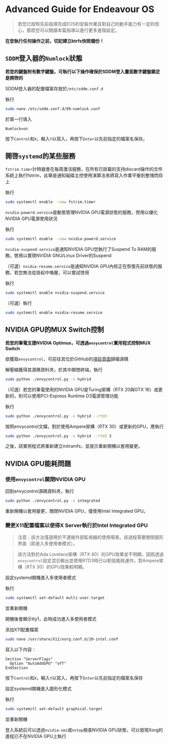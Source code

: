 # Advanced Guide for Endeavour OS
>若您已按照先前指導完成EOS的安裝作業且對自己的動手能力有一定的信心，那麽您可以閲讀本篇指導以進行更多進階設定。

**在您執行任何操作之前，切記建立btrfs快照備份！**

## `SDDM`登入器的`Numlock`狀態
**若您的鍵盤附有數字鍵盤，可執行以下操作確保於SDDM登入畫面數字鍵盤鎖定是開啓的**

SDDM登入器的配置檔案存放於`/etc/sddm.conf.d`

執行
```sh
sudo nano /etc/sddm.conf.d/99-numlock.conf
```

於第一行填入
```
Numlock=on
```

按下`Control`和`X`，輸入`Y`以寫入，再按下`Enter`以先前指定的檔案名保存。

## 開啓`systemd`的某些服務

`fstrim.timer`計時器會在每周激活服務，在所有已掛載的支持discard操作的文件系統上執行fstrim，此舉是通知磁碟主控使用演算法來將寫入作業平衡到整塊閃存上

執行
```sh
sudo systemctl enable --now fstrim.timer
```

`nvidia-powerd.service`是動態管理NVIDIA GPU電源狀態的服務，啓用以優化NVIDIA GPU電源使用狀況

執行
```sh
sudo systemctl enable --now nvidia-powerd.service
```

`nvidia-suspend.service`是通知NVIDIA GPU您執行了Suspend To RAM的服務，啓用以實現NVIDIA GNU/Linux Driver的Suspend

（可選）`nvidia-resume.service`是通知NVIDIA GPU內核正在恢復先前狀態的服務，若您無法從掛起中喚醒，可以嘗試啓用

執行
```sh
sudo systemctl enable nvidia-suspend.service
```

（可選）執行
```sh
sudo systemctl enable nvidia-resume.service
```

## NVIDIA GPU的MUX Switch控制
**若您的筆電支援NVIDIA Optimus，可透過`envycontrol`實用程式控制MUX Switch**

欲獲取`envycontrol`，可前往其位於*GitHub*的[項目頁面](https://github.com/bayasdev/envycontrol)歸檔源碼

解壓縮獲得其源碼資料夾，於其中開啓終端，執行
```sh
sudo python ./envycontrol.py -s hybrid
```
（可選）若您的筆電使用的NVIDIA GPU是Turing架構（RTX 20與GTX 16）或更新的，則可以使用PCI-Express Runtime D3電源管理功能

執行
```sh
sudo python ./envycontrol.py -s hybrid --rtd3
```
按照envycontrol文檔，對於使用Ampere架構（RTX 30）或更新的GPU，應執行
```sh
sudo python ./envycontrol.py -s hybrid --rtd3 3
```

之後，該實用程式將重新建立initramfs，並提示重新開機以套用變更。

## NVIDIA GPU能耗問題

### 使用`envycontrol`關閉NVIDIA GPU
回到envycontrol源碼資料夾，執行
```sh
sudo python ./envycontrol.py -s integrated
```
重新開機以套用變更，關閉NVIDIA GPU，僅使用Intel Integrated GPU。

### 變更X11配置檔案以使得X Server執行於Intel Integrated GPU
>注意：該方法僅適用於不連接外部監視器的使用場景。該過程需要關閉圖形界面（即進入多使用者模式）。

>該方法對於Ada Lovelace架構（RTX 40）的GPU效果並不明顯，因爲透過`envycontrol`設定混合輸出並使用RTD3時已以較低能耗運作。對Ampere架構（RTX 30）的GPU效果較明顯。

設定systemd開機進入多使用者模式

執行
```sh
sudo systemctl set-default multi-user.target
```
並重新開機

開機後會顯示tty1，此時成功進入多使用者模式

添加X11配置檔案
```sh
sudo nano /usr/share/X11/xorg.conf.d/20-intel.conf
```

寫入以下内容：
```
Section "ServerFlags"
  Option "AutoAddGPU" "off"
EndSection
```
按下`Control`和`X`，輸入`Y`以寫入，再按下`Enter`以先前指定的檔案名保存

設定systemd開機進入圖形化模式

執行
```sh
sudo systemctl set-default graphical.target
```
並重新開機

登入系統后可以透過`nvidia-smi`或`nvtop`檢查NVIDIA GPU狀態，可以發現Xorg的進程已不在NVIDIA GPU上執行
